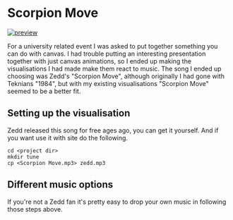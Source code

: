Scorpion Move
======

[![preview](http://i.imgur.com/dPPdA3O.gif)]()

For a university related event I was asked to put together something
you can do with canvas. I had trouble putting an interesting presentation
together with just canvas animations, so I ended up making the visualisations
I had made make them react to music. The song I ended up choosing was Zedd's
"Scorpion Move", although originally I had gone with Teknians "1984", but with
my existing visualisations "Scorpion Move" seemed to be a better fit.


## Setting up the visualisation
Zedd released this song for free ages ago, you can get it yourself.
And if you want use it with site do the following.

    cd <project dir>
    mkdir tune
    cp <Scorpion Move.mp3> zedd.mp3

## Different music options

If you're not a Zedd fan it's pretty easy to drop your own music in
following those steps above.
